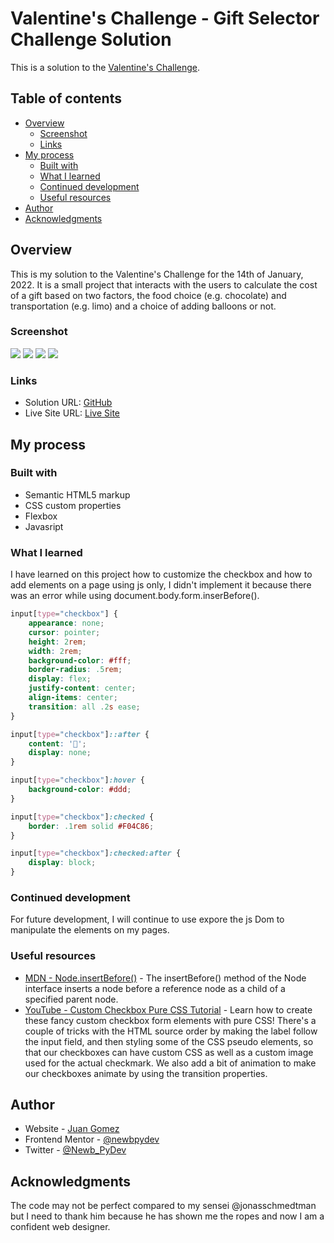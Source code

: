 # Valentine's Challenge - Gift Selector Challenge Solution

This is a solution to the [Valentine's Challenge](https://scrimba.com/learn/codeweeks/-gift-selector-challenge-cof354519882e285411fb8562). 

## Table of contents

- [Overview](#overview)
  - [Screenshot](#screenshot)
  - [Links](#links)
- [My process](#my-process)
  - [Built with](#built-with)
  - [What I learned](#what-i-learned)
  - [Continued development](#continued-development)
  - [Useful resources](#useful-resources)
- [Author](#author)
- [Acknowledgments](#acknowledgments)

## Overview

This is my solution to the Valentine's Challenge for the 14th of January, 2022.
It is a small project that interacts with the users to calculate the cost of a
gift based on two factors, the food choice (e.g. chocolate) and transportation
(e.g. limo) and a choice of adding balloons or not.

### Screenshot

![](./images/screenshot1.png)
![](./images/screenshot2.png)
![](./images/screenshot3.png)
![](./images/screenshot4.png)

### Links

- Solution URL: [GitHub](https://github.com/newbpydev/valentines-14-2022)
- Live Site URL: [Live Site](https://keen-lumiere-68538c.netlify.app/)

## My process

### Built with

- Semantic HTML5 markup
- CSS custom properties
- Flexbox
- Javasript

### What I learned

I have learned on this project how to customize the checkbox and how to add
elements on a page using js only, I didn't implement it because there was an
error while using document.body.form.inserBefore().

```css
input[type="checkbox"] {
    appearance: none;
    cursor: pointer;
    height: 2rem;
    width: 2rem;
    background-color: #fff;
    border-radius: .5rem;
    display: flex;
    justify-content: center;
    align-items: center;
    transition: all .2s ease;
}

input[type="checkbox"]::after {
    content: '🎈';
    display: none;
}

input[type="checkbox"]:hover {
    background-color: #ddd;
}

input[type="checkbox"]:checked {
    border: .1rem solid #F04C86;
}

input[type="checkbox"]:checked:after {
    display: block;
}
```

### Continued development

For future development, I will continue to use expore the js Dom to manipulate
the elements on my pages.

### Useful resources

- [MDN - Node.insertBefore()](https://developer.mozilla.org/en-US/docs/Web/API/Node/insertBefore) - The insertBefore() method of the Node interface inserts a node before a reference node as a child of a specified parent node.
- [YouTube - Custom Checkbox Pure CSS Tutorial](https://www.youtube.com/watch?v=NfW_5Y1RZQ4&t=2s&ab_channel=FollowAndrew) - Learn how to create these fancy custom checkbox form elements with pure CSS!  There's a couple of tricks with the HTML source order by making the label follow the input field, and then styling some of the CSS pseudo elements, so that our checkboxes can have custom CSS as well as a custom image used for the actual checkmark.  We also add a bit of animation to make our checkboxes animate by using the transition properties.

## Author

- Website - [Juan Gomez](https://www.newbpydev.com)
- Frontend Mentor - [@newbpydev](https://www.frontendmentor.io/profile/newbpydev)
- Twitter - [@Newb_PyDev](https://twitter.com/Newb_PyDev)

## Acknowledgments

The code may not be perfect compared to my sensei @jonasschmedtman but I need
to thank him because he has shown me the ropes and now I am a confident web
designer.



